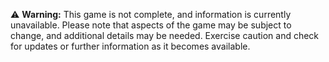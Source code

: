 ⚠️ **Warning:** This game is not complete, and information is currently unavailable. Please note that aspects of the game may be subject to change, and additional details may be needed. Exercise caution and check for updates or further information as it becomes available.
